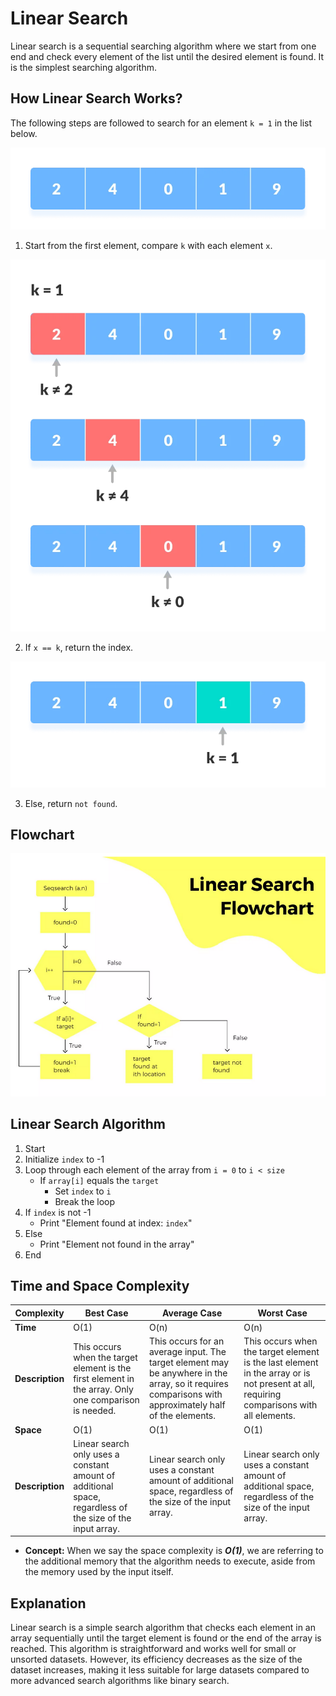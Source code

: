 # **Linear Search**
Linear search is a sequential searching algorithm where we start from one end and check every element of the list until the desired element is found. It is the simplest searching algorithm.
## **How Linear Search Works?**
The following steps are followed to search for an element `k = 1` in the list below.
   
   ![Array to be searched for](LinearSearch-Images/Example(1).webp)
   
   1. Start from the first element, compare `k` with each element `x`. 
   
   ![Compare with each element](LinearSearch-Images/Example(2).webp)

   2. If `x == k`, return the index. 
   
   ![Element Found](LinearSearch-Images/Example(3).webp)
   
   3. Else, return `not found`.

## Flowchart

![Flowchart for Linear Search](LinearSearch-Images/Flowchart.png)

## Linear Search Algorithm
1. Start
2. Initialize `index` to -1
3. Loop through each element of the array from `i = 0` to `i < size`
   - If `array[i]` equals the `target`
     - Set `index` to `i`
     - Break the loop
4. If `index` is not -1
   - Print "Element found at index: `index`"
5. Else
   - Print "Element not found in the array"
6. End

## Time and Space Complexity

| Complexity      | Best Case | Average Case | Worst Case |
|-----------------|-----------|--------------|------------|
| **Time**        | O(1)      | O(n)         | O(n)       |
| **Description** | This occurs when the target element is the first element in the array. Only one comparison is needed. | This occurs for an average input. The target element may be anywhere in the array, so it requires comparisons with approximately half of the elements. | This occurs when the target element is the last element in the array or is not present at all, requiring comparisons with all elements. |
| **Space**       | O(1)      | O(1)         | O(1)       |
| **Description** | Linear search only uses a constant amount of additional space, regardless of the size of the input array. | Linear search only uses a constant amount of additional space, regardless of the size of the input array. | Linear search only uses a constant amount of additional space, regardless of the size of the input array. |


  -  **Concept:** When we say the space complexity is ***O(1)***, we are referring to the additional memory that the algorithm needs to execute, aside from the memory used by the input itself.

## Explanation
Linear search is a simple search algorithm that checks each element in an array sequentially until the target element is found or the end of the array is reached. This algorithm is straightforward and works well for small or unsorted datasets. However, its efficiency decreases as the size of the dataset increases, making it less suitable for large datasets compared to more advanced search algorithms like binary search.
